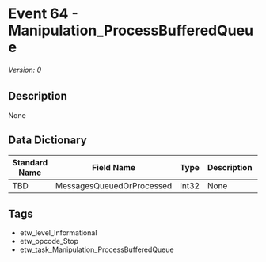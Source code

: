 # Event 64 - Manipulation_ProcessBufferedQueue
###### Version: 0

## Description
None

## Data Dictionary
|Standard Name|Field Name|Type|Description|Sample Value|
|---|---|---|---|---|
|TBD|MessagesQueuedOrProcessed|Int32|None|`None`|

## Tags
* etw_level_Informational
* etw_opcode_Stop
* etw_task_Manipulation_ProcessBufferedQueue